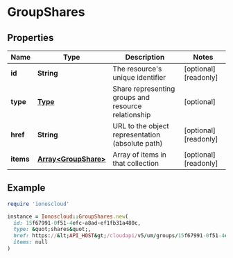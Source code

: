 # GroupShares

## Properties

| Name | Type | Description | Notes |
| ---- | ---- | ----------- | ----- |
| **id** | **String** | The resource&#39;s unique identifier | [optional][readonly] |
| **type** | [**Type**](Type.md) | Share representing groups and resource relationship | [optional] |
| **href** | **String** | URL to the object representation (absolute path) | [optional][readonly] |
| **items** | [**Array&lt;GroupShare&gt;**](GroupShare.md) | Array of items in that collection | [optional][readonly] |

## Example

```ruby
require 'ionoscloud'

instance = Ionoscloud::GroupShares.new(
  id: 15f67991-0f51-4efc-a8ad-ef1fb31a480c,
  type: &quot;shares&quot;,
  href: https://&lt;API_HOST&gt;/cloudapi/v5/um/groups/15f67991-0f51-4efc-a8ad-ef1fb31a480c/shares,
  items: null
)
```

